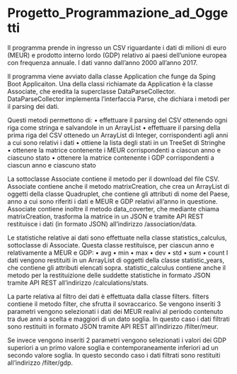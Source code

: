 # Progetto_Programmazione_ad_Oggetti


Il programma prende in ingresso un CSV riguardante i dati di milioni di euro (MEUR) e prodotto interno lordo (GDP) relativo ai paesi dell’unione europea con frequenza annuale.
I dati vanno dall’anno 2000 all’anno 2017.

Il programma viene avviato dalla classe Application che funge da Sping Boot Applicaiton.
Una della classi richiamate da Application è la classe Associate, che eredita la superclasse DataParseCollector. 
DataParseCollector implementa l’interfaccia Parse, che dichiara i metodi per il parsing dei dati.

Questi metodi permettono di:
•	effettuare il parsing del CSV ottenendo ogni riga come stringa e salvandole in un ArrayList
•	effettuare il parsing della prima riga del CSV ottenedo un ArrayList di Integer, corrispondenti agli anni a cui sono relativi i dati
•	ottiene la lista degli stati in un TreeSet di Stringhe
•	ottenere la matrice contenente i MEUR corrispondenti a ciascun anno e ciascuno stato
•	ottenere la matrice contenente i GDP corrispondenti a ciascun anno e ciascuno stato

La sottoclasse Associate contiene il metodo per il download del file CSV. Associate contiene anche il metodo matrixCreation, che crea un ArrayList di oggetti della classe Quadruplet, che contiene gli attributi di nome del Paese, anno a cui sono riferiti i dati e MEUR e GDP relativi all’anno in questione. 
Associate contiene inoltre il metodo data_coverter, che mediante chiama matrixCreation, trasforma la matrice in un JSON e tramite API REST restituisce i dati (in formato JSON) all’indirizzo /association/data.

Le statistiche relative ai dati sono effettuate nella classe statistics_calculus, sottoclasse di Associate. Questa classe restituisce, per ciascun anno e relativamente a MEUR e GDP:
•	avg 
•	min
•	max
•	dev
•	std
•	sum
•	count
I dati vengono restituiti in un ArrayList di oggetti della classe statistic_years, che contiene gli attributi elencati sopra.
statistic_calculus contiene anche il metodo per la restituizione delle suddette statistiche in formato JSON tramite API REST all’indirizzo /calculations/stats.

La parte relativa al filtro dei dati è effettuata dalla classe filters.
filters contiene il metodo filter, che sfrutta il sovraccarico. Se vengono inseriti 3 parametri vengono selezionati i dati dei MEUR realivi al periodo contenuto tra due anni a scelta e maggiori di un dato soglia. 
In questo caso i dati filtrati sono restituiti in formato JSON tramite API REST all’indirizzo /filter/meur.

Se invece vengono inseriti 2 parametri vengono selezionati i valori dei GDP superiori a un primo valore soglia e contemporaneamente inferiori ad un secondo valore soglia.
In questo secondo caso i dati filtrati sono restituiti all’indirizzo /filter/gdp.
